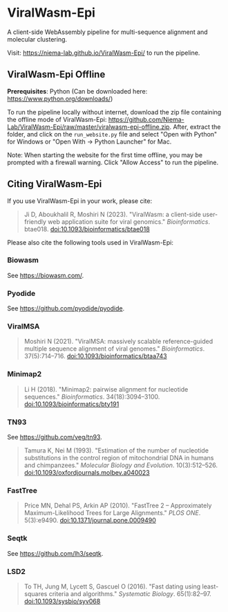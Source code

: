 # ViralWasm-Epi 

A client-side WebAssembly pipeline for multi-sequence alignment and molecular clustering.

Visit: https://niema-lab.github.io/ViralWasm-Epi/ to run the pipeline.

## ViralWasm-Epi Offline
**Prerequisites**: Python (Can be downloaded here: https://www.python.org/downloads/)

To run the pipeline locally without internet, download the zip file containing the offline mode of ViralWasm-Epi: https://github.com/Niema-Lab/ViralWasm-Epi/raw/master/viralwasm-epi-offline.zip. After, extract the folder, and click on the `run_website.py` file and select "Open with Python" for Windows or "Open With -> Python Launcher" for Mac. 


Note: When starting the website for the first time offline, you may be prompted with a firewall warning. Click "Allow Access" to run the pipeline.

## Citing ViralWasm-Epi

If you use ViralWasm-Epi in your work, please cite:

> Ji D, Aboukhalil R, Moshiri N (2023). "ViralWasm: a client-side user-friendly web application suite for viral genomics." *Bioinformatics*. btae018. [doi:10.1093/bioinformatics/btae018](https://doi.org/10.1093/bioinformatics/btae018)

Please also cite the following tools used in ViralWasm-Epi:

### Biowasm

See https://biowasm.com/.

### Pyodide

See https://github.com/pyodide/pyodide.

### ViralMSA

> Moshiri N (2021). "ViralMSA: massively scalable reference-guided multiple sequence alignment of viral genomes." *Bioinformatics*. 37(5):714–716. [doi:10.1093/bioinformatics/btaa743](https://doi.org/10.1093/bioinformatics/btaa743)

### Minimap2

> Li H (2018). "Minimap2: pairwise alignment for nucleotide sequences." *Bioinformatics*. 34(18):3094–3100. [doi:10.1093/bioinformatics/bty191](https://doi.org/10.1093/bioinformatics/bty191)

### TN93 

See https://github.com/veg/tn93. 

> Tamura K, Nei M (1993). "Estimation of the number of nucleotide substitutions in the control region of mitochondrial DNA in humans and chimpanzees." *Molecular Biology and Evolution*. 10(3):512–526. [doi:10.1093/oxfordjournals.molbev.a040023](https://doi.org/10.1093/oxfordjournals.molbev.a040023)

### FastTree

> Price MN, Dehal PS, Arkin AP (2010). "FastTree 2 – Approximately Maximum-Likelihood Trees for Large Alignments." *PLOS ONE*. 5(3):e9490. [doi:10.1371/journal.pone.0009490](https://doi.org/10.1371/journal.pone.0009490)

### Seqtk

See https://github.com/lh3/seqtk.

### LSD2

> To TH, Jung M, Lycett S, Gascuel O (2016). "Fast dating using least-squares criteria and algorithms." *Systematic Biology*. 65(1):82–97. [doi:10.1093/sysbio/syv068](https://doi.org/10.1093/sysbio/syv068)
